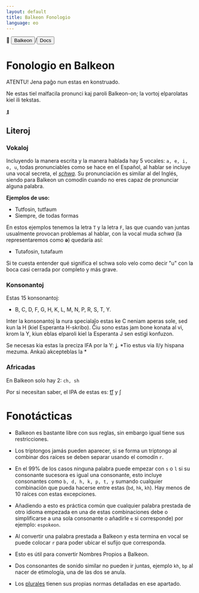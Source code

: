 ```yaml
---
layout: default
title: Balkeon Fonologio
language: eo
--- 
```


📂 <button class="button-16" role="button" onclick="location.href='../../index'">Balkeon</button>/<button class="button-16" role="button" onclick="location.href='../index'">Docs</button>

# Fonologio en Balkeon

ATENTU! Jena paĝo nun estas en konstruado.

Ne estas tiel malfacila pronunci kaj paroli Balkeon-on; la vortoj elparolatas kiel ili tekstas.

<a name="top"></a>
<a class="top-link hide" href="#top">⏫️</a>

## Literoj

### Vokaloj

Incluyendo la manera escrita y la manera hablada hay 5 vocales: `a, e, i, o, u`, todas pronunciables como se hace en el Español, al hablar se incluye una vocal secreta, el [*schwa*](https://eo.wikipedia.org/wiki/%C5%9Cvao). Su pronunciación es similar al del Inglés, siendo para Balkeon un comodín cuando no eres capaz de pronunciar alguna palabra.

**Ejemplos de uso:**

- Tutfosin, tutfaum
- Siempre, de todas formas

En estos ejemplos tenemos la letra `T` y la letra `F`, las que cuando van juntas usualmente provocan problemas al hablar, con la vocal muda *schwa* (la representaremos como **ə**) quedaría así:

- Tutəfosin, tutəfaum

Si te cuesta entender qué significa el schwa solo velo como decir "u" con la boca casi cerrada por completo y más grave.

### Konsonantoj

Estas 15 konsonantoj:

- B, C, D, F, G, H, K, L, M, N, P, R, S, T, Y.

Inter la konsonantoj la nura specialaĵo estas ke C neniam aperas sole, sed kun la H (kiel Esperanta H-skribo). Ĉiu sono estas jam bone konata al vi, krom la Y, kiun eblas elparoli kiel la Esperanta J sen estigi konfuzon.

Se necesas kia estas la preciza IFA por la Y: [ʝ](https://eo.wikipedia.org/wiki/Vo%C4%89a_palatala_frikativo). *Tio estus via ll/y hispana mezuma. Ankaŭ akcepteblas la *

### Africadas

En Balkeon solo hay 2: `ch, sh`

Por si necesitan saber, el IPA de estas es: [t͡ʃ](https://es.m.wikipedia.org/wiki/Africada_postalveolar_sorda) y ʃ

# Fonotácticas 

- Balkeon es bastante libre con sus reglas, sin embargo igual tiene sus restricciones.

- Los triptongos jamás pueden aparecer, si se forma un triptongo al combinar dos raíces se deben separar usando el comodín `r`.

- En el 99% de los casos ninguna palabra puede empezar con `s` o `l` si su consonante sucesora es igual una consonante, esto incluye consonantes como `b, d, h, k, p, t, y` sumando cualquier combinación que pueda hacerse entre estas (`bd`, `hk`, `kh`). Hay menos de 10 raíces con estas excepciones.

- Añadiendo a esto es práctica común que cualquier palabra prestada de otro idioma empezada en una de estas combinaciones debe o simplificarse a una sola consonante o añadirle `e` si corresponde) por ejemplo: `espokeon`.

- Al convertir una palabra prestada a Balkeon y esta termina en vocal se puede colocar `r` para poder ubicar el sufijo que corresponda.

-    Esto es útil para convertir Nombres Propios a Balkeon. 

- Dos consonantes de sonido similar no pueden ir juntas, ejemplo `kh`, `bp` al nacer de etimología, una de las dos se anula.

- Los [plurales](../../grammar/words/#plurales) tienen sus propias normas detalladas en ese apartado.
